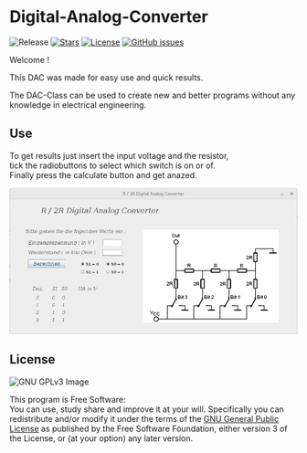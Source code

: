 # Digital-Analog-Converter

![Release](https://img.shields.io/badge/release-v1.0-orange.svg)
[![Stars](https://img.shields.io/github/stars/NBprojekt/Digital-Analog-Umsetzer.svg)](https://github.com/NBprojekt/Digital-Analog-Umsetzer/stargazers)
[![License](https://img.shields.io/badge/license-GPLv3-lightgrey.svg)](https://www.gnu.org/licenses/gpl.html)
[![GitHub issues](https://img.shields.io/github/issues/NBprojekt/Digital-Analog-Umsetzer.svg)](https://github.com/NBprojekt/Digital-Analog-Umsetzer/issues)

Welcome !

This DAC was made for easy use and quick results.

The DAC-Class can be used to create new and better programs without any knowledge
in electrical engineering. 


## Use

To get results just insert the input voltage and the resistor,<br>
tick the radiobuttons to select which switch is on or of.<br>
Finally press the calculate button and get anazed.

![Screenshot](/screen.png)

## License

![GNU GPLv3 Image](https://www.gnu.org/graphics/gplv3-127x51.png)

This program is Free Software:<br>
You can use, study share and improve it at your
will. Specifically you can redistribute and/or modify it under the terms of the
[GNU General Public License](https://www.gnu.org/licenses/gpl.html) as
published by the Free Software Foundation, either version 3 of the License, or
(at your option) any later version.
